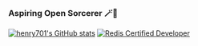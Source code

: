 ### Aspiring Open Sorcerer 🪄🎇

[![henry701's GitHub stats](https://github-readme-stats.vercel.app/api?username=henry701&theme=synthwave)](https://github.com/anuraghazra/github-readme-stats)
[![Redis Certified Developer](https://images.credential.net/badge/tiny/09li63qd_badge.png)](https://www.credential.net/c7dcac96-9142-481f-ba6e-467f08ebff0d)
